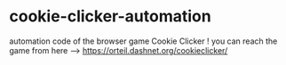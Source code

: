 # cookie-clicker-automation
automation code of the browser game Cookie Clicker !
you can reach the game from here --> https://orteil.dashnet.org/cookieclicker/
